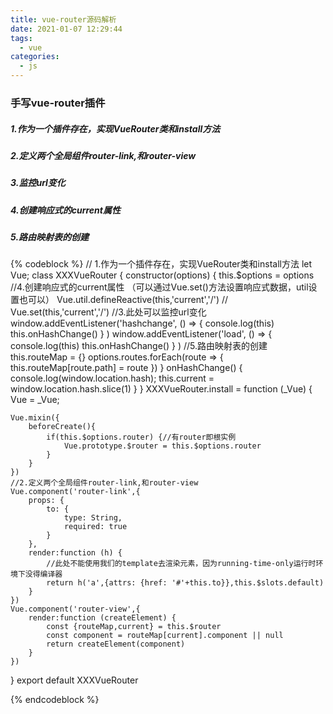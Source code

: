 ```yaml
---
title: vue-router源码解析
date: 2021-01-07 12:29:44
tags:
  - vue
categories:
  - js
---
```


### 手写vue-router插件

##### 1.作为一个插件存在，实现VueRouter类和install方法

##### 2.定义两个全局组件router-link,和router-view

##### 3.监控url变化

##### 4.创建响应式的current属性 

##### 5.路由映射表的创建

{% codeblock %}
// 1.作为一个插件存在，实现VueRouter类和install方法
let Vue;
class XXXVueRouter {
    constructor(options) {
        this.$options = options
        //4.创建响应式的current属性 （可以通过Vue.set()方法设置响应式数据，util设置也可以）
        Vue.util.defineReactive(this,'current','/')
        // Vue.set(this,'current','/')
        //3.此处可以监控url变化
        window.addEventListener('hashchange', () => {
            console.log(this)
            this.onHashChange()
        }
        )
        window.addEventListener('load', () => {
            console.log(this)
            this.onHashChange()
        }
        ) 
        //5.路由映射表的创建
        this.routeMap = {}
        options.routes.forEach(route => {
            this.routeMap[route.path] = route
        })
    }
    onHashChange() {
        console.log(window.location.hash);
        this.current = window.location.hash.slice(1)
    }
}
XXXVueRouter.install = function (_Vue) {
    Vue = _Vue;

    Vue.mixin({
        beforeCreate(){
            if(this.$options.router) {//有router即根实例
                Vue.prototype.$router = this.$options.router
            }
        } 
    })
    //2.定义两个全局组件router-link,和router-view
    Vue.component('router-link',{
        props: {
            to: {
                type: String,
                required: true
            }
        },
        render:function (h) {
            //此处不能使用我们的template去渲染元素，因为running-time-only运行时环境下没得编译器
            return h('a',{attrs: {href: '#'+this.to}},this.$slots.default)
        }
    })
    Vue.component('router-view',{
        render:function (createElement) {
            const {routeMap,current} = this.$router
            const component = routeMap[current].component || null
            return createElement(component)
        }
    })
}
export default XXXVueRouter

{% endcodeblock %}